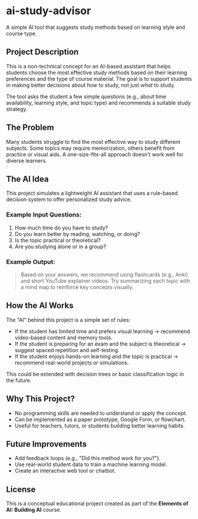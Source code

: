 # ai-study-advisor
A simple AI tool that suggests study methods based on learning style and course type.

##  Project Description

This is a non-technical concept for an AI-based assistant that helps students choose the most effective study methods based on their learning preferences and the type of course material. The goal is to support students in making better decisions about *how* to study, not just *what* to study.

The tool asks the student a few simple questions (e.g., about time availability, learning style, and topic type) and recommends a suitable study strategy.

##  The Problem

Many students struggle to find the most effective way to study different subjects. Some topics may require memorization, others benefit from practice or visual aids. A one-size-fits-all approach doesn't work well for diverse learners.

##  The AI Idea

This project simulates a lightweight AI assistant that uses a rule-based decision system to offer personalized study advice.

### Example Input Questions:
1. How much time do you have to study?
2. Do you learn better by reading, watching, or doing?
3. Is the topic practical or theoretical?
4. Are you studying alone or in a group?

### Example Output:
> Based on your answers, we recommend using flashcards (e.g., Anki) and short YouTube explainer videos. Try summarizing each topic with a mind map to reinforce key concepts visually.

##  How the AI Works

The "AI" behind this project is a simple set of rules:
- If the student has limited time and prefers visual learning → recommend video-based content and memory tools.
- If the student is preparing for an exam and the subject is theoretical → suggest spaced repetition and self-testing.
- If the student enjoys hands-on learning and the topic is practical → recommend real-world projects or simulations.

This could be extended with decision trees or basic classification logic in the future.

##  Why This Project?

- No programming skills are needed to understand or apply the concept.
- Can be implemented as a paper prototype, Google Form, or flowchart.
- Useful for teachers, tutors, or students building better learning habits.

##  Future Improvements

- Add feedback loops (e.g., "Did this method work for you?").
- Use real-world student data to train a machine learning model.
- Create an interactive web tool or chatbot.

##  License

This is a conceptual educational project created as part of the **Elements of AI: Building AI** course.
